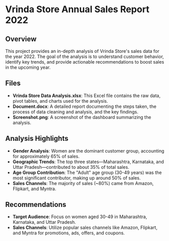 # Vrinda Store Annual Sales Report 2022

## Overview
This project provides an in-depth analysis of Vrinda Store's sales data for the year 2022. The goal of the analysis is to understand customer behavior, identify key trends, and provide actionable recommendations to boost sales in the upcoming year.

## Files
- **Vrinda Store Data Analysis.xlsx**: This Excel file contains the raw data, pivot tables, and charts used for the analysis.
- **Document.docx**: A detailed report documenting the steps taken, the process of data cleaning and analysis, and the key findings.
- **Screenshot.png**: A screenshot of the dashboard summarizing the analysis.

## Analysis Highlights
- **Gender Analysis**: Women are the dominant customer group, accounting for approximately 65% of sales.
- **Geographic Trends**: The top three states—Maharashtra, Karnataka, and Uttar Pradesh—contributed to about 35% of total sales.
- **Age Group Contribution**: The "Adult" age group (30-49 years) was the most significant contributor, making up around 50% of sales.
- **Sales Channels**: The majority of sales (~80%) came from Amazon, Flipkart, and Myntra.

## Recommendations
- **Target Audience**: Focus on women aged 30-49 in Maharashtra, Karnataka, and Uttar Pradesh.
- **Sales Channels**: Utilize popular sales channels like Amazon, Flipkart, and Myntra for promotions, ads, offers, and coupons.

